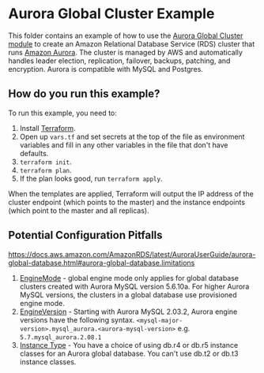 # Aurora Global Cluster Example

This folder contains an example of how to use the [Aurora Global Cluster module](/modules/aurora/README.adoc) to create an Amazon
Relational Database Service (RDS) cluster that runs [Amazon
Aurora](https://aws.amazon.com/rds/aurora/details/). The cluster is managed by AWS and automatically handles leader
election, replication, failover, backups, patching, and encryption. Aurora is compatible with MySQL and Postgres.

## How do you run this example?

To run this example, you need to:

1. Install [Terraform](https://www.terraform.io/).
1. Open up `vars.tf` and set secrets at the top of the file as environment variables and fill in any other variables in
   the file that don't have defaults.
1. `terraform init`.
1. `terraform plan`.
1. If the plan looks good, run `terraform apply`.

When the templates are applied, Terraform will output the IP address of the cluster endpoint (which points to the
master) and the instance endpoints (which point to the master and all replicas).

## Potential Configuration Pitfalls

https://docs.aws.amazon.com/AmazonRDS/latest/AuroraUserGuide/aurora-global-database.html#aurora-global-database.limitations

1. [EngineMode](https://docs.aws.amazon.com/AmazonRDS/latest/APIReference/API_CreateDBCluster.html#API_CreateDBCluster_RequestParameters) - global engine mode only applies for global database clusters created with Aurora MySQL version 5.6.10a. For higher Aurora MySQL versions, the clusters in a global database use provisioned engine mode.
1. [EngineVersion](https://docs.aws.amazon.com/AmazonRDS/latest/AuroraUserGuide/AuroraMySQL.Updates.html#AuroraMySQL.Updates.EngineVersions) - Starting with Aurora MySQL 2.03.2, Aurora engine versions have the following syntax. `<mysql-major-version>.mysql_aurora.<aurora-mysql-version>` e.g. `5.7.mysql_aurora.2.08.1`
1. [Instance Type](https://docs.aws.amazon.com/AmazonRDS/latest/AuroraUserGuide/aurora-global-database.html#aurora-global-database.limitations) - You have a choice of using db.r4 or db.r5 instance classes for an Aurora global database. You can't use db.t2 or db.t3 instance classes.
